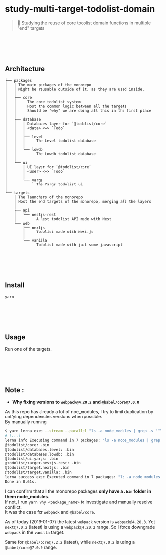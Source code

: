 # study-multi-target-todolist-domain

> :microscope: Studying the reuse of core todolist domain functions in multiple "end" targets

<br>
<br>
<br>
<br>

## Architecture

```
├── packages
│   │ The main packages of the monorepo
│   │ Might be reusable outside of it, as they are used inside.
│   │
│   ├── core
│   │     The core todolist system
│   │     Host the common logic between all the targets
│   │     Should be "why" we are doing all this in the first place
│   │
│   ├── database
│   │   │ Databases layer for `@todolist/core`
│   │   │ <data> <=> `Todo`
│   │   │
│   │   ├── level
│   │   │     The Level todolist database
│   │   │
│   │   └── lowdb
│   │         The Lowdb todolist database
│   │
│   └── ui
│       │ UI layer for `@todolist/core`
│       │ <user> <=> `Todo`
│       │
│       └── yargs
│             The Yargs todolist ui
│
└── targets
    │ The launchers of the monorepo
    │ Host the end targets of the monorepo, merging all the layers
    │
    ├── api
    │   └── nestjs-rest
    │         A Rest todolist API made with Nest
    └── web
        ├── nextjs
        │     Todolist made with Next.js
        │
        └── vanilla
              Todolist made with just some javascript
```

<br>
<br>
<br>
<br>

## Install

`yarn`

<br>
<br>
<br>
<br>

## Usage

Run one of the targets.

<br>
<br>
<br>
<br>

## Note :

- **Why fixing versions to `webpack@4.20.2` and `@babel/core@7.0.0`**

As this repo has already a lot of noe_modules, I try to limit duplication by unifying dependencies versions when possible.  
By manually running

```sh
$ yarn lerna exec --stream --parallel "ls -a node_modules | grep -v '^\.\.\?$'"
# [...]
lerna info Executing command in 7 packages: "ls -a node_modules | grep -v '^\\.\\.\\?$'"
@todolist/core: .bin
@todolist/databases.level: .bin
@todolist/databases.lowdb: .bin
@todolist/ui.yargs: .bin
@todolist/target.nestjs-rest: .bin
@todolist/target.nextjs: .bin
@todolist/target.vanilla: .bin
lerna success exec Executed command in 7 packages: "ls -a node_modules | grep -v '^\\.\\.\\?$'"
Done in 0.61s.

```

I can confirm that all the monorepo packages **only have a `.bin` folder in them node_modules**.  
If not, I run `yarn why <package_name>` to investigate and manually resolve conflict.  
It was the case for `webpack` and `@babel/core`.

As of today (2019-01-07) the latest `webpack` version is `webpack@4.28.3`. Yet `next@7.0.2` (latest) is using a `webpack@4.20.2` range. So I force downgrade `webpack` in the `vanilla` target.

Same for `@babel/core@7.2.2` (latest), while `next@7.0.2` is using a `@babel/core@7.0.0` range.
